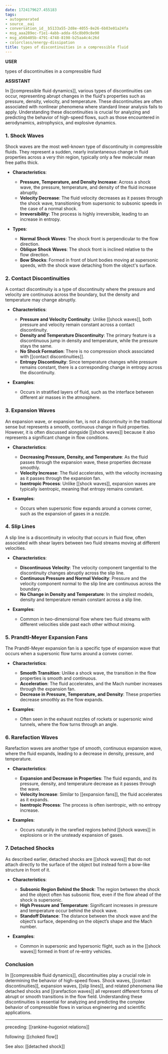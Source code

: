 ```yaml
---
date: 1724179627.455183
tags:
- autogenerated
- source__oai
- conversation_id__b5133a55-2d8e-4055-8e26-6b03e01a24fa
- msg_aaa289ec-f1e1-4abb-adda-65c8b09c8e90
- msg_a56b405b-4791-4748-8198-b25aa4c4c26d
- colorclass/energy-dissipation
title: types of discontinuities in a compressible fluid
---
```


**USER**

types of discontinuities in a compressible fluid


**ASSISTANT**

In [[compressible fluid dynamics]], various types of discontinuities can occur, representing abrupt changes in the fluid's properties such as pressure, density, velocity, and temperature. These discontinuities are often associated with nonlinear phenomena where standard linear analysis fails to apply. Understanding these discontinuities is crucial for analyzing and predicting the behavior of high-speed flows, such as those encountered in aerodynamics, astrophysics, and explosive dynamics.

### 1. Shock Waves
Shock waves are the most well-known type of discontinuity in compressible fluids. They represent a sudden, nearly instantaneous change in fluid properties across a very thin region, typically only a few molecular mean free paths thick.

- **Characteristics**:
  - **Pressure, Temperature, and Density Increase**: Across a shock wave, the pressure, temperature, and density of the fluid increase abruptly.
  - **Velocity Decrease**: The fluid velocity decreases as it passes through the shock wave, transitioning from supersonic to subsonic speeds in the case of a normal shock.
  - **Irreversibility**: The process is highly irreversible, leading to an increase in entropy.

- **Types**:
  - **Normal Shock Waves**: The shock front is perpendicular to the flow direction.
  - **Oblique Shock Waves**: The shock front is inclined relative to the flow direction.
  - **Bow Shocks**: Formed in front of blunt bodies moving at supersonic speeds, with the shock wave detaching from the object's surface.

### 2. Contact Discontinuities
A contact discontinuity is a type of discontinuity where the pressure and velocity are continuous across the boundary, but the density and temperature may change abruptly.

- **Characteristics**:
  - **Pressure and Velocity Continuity**: Unlike [[shock waves]], both pressure and velocity remain constant across a contact discontinuity.
  - **Density and Temperature Discontinuity**: The primary feature is a discontinuous jump in density and temperature, while the pressure stays the same.
  - **No Shock Formation**: There is no compression shock associated with [[contact discontinuities]].
  - **Entropy Discontinuity**: Since temperature changes while pressure remains constant, there is a corresponding change in entropy across the discontinuity.

- **Examples**:
  - Occurs in stratified layers of fluid, such as the interface between different air masses in the atmosphere.

### 3. Expansion Waves
An expansion wave, or expansion fan, is not a discontinuity in the traditional sense but represents a smooth, continuous change in fluid properties. However, it is often discussed alongside [[shock waves]] because it also represents a significant change in flow conditions.

- **Characteristics**:
  - **Decreasing Pressure, Density, and Temperature**: As the fluid passes through the expansion wave, these properties decrease smoothly.
  - **Velocity Increase**: The fluid accelerates, with the velocity increasing as it passes through the expansion fan.
  - **Isentropic Process**: Unlike [[shock waves]], expansion waves are typically isentropic, meaning that entropy remains constant.

- **Examples**:
  - Occurs when supersonic flow expands around a convex corner, such as the expansion of gases in a nozzle.

### 4. Slip Lines
A slip line is a discontinuity in velocity that occurs in fluid flow, often associated with shear layers between two fluid streams moving at different velocities.

- **Characteristics**:
  - **Discontinuous Velocity**: The velocity component tangential to the discontinuity changes abruptly across the slip line.
  - **Continuous Pressure and Normal Velocity**: Pressure and the velocity component normal to the slip line are continuous across the boundary.
  - **No Change in Density and Temperature**: In the simplest models, density and temperature remain constant across a slip line.

- **Examples**:
  - Common in two-dimensional flow where two fluid streams with different velocities slide past each other without mixing.

### 5. Prandtl-Meyer Expansion Fans
The Prandtl-Meyer expansion fan is a specific type of expansion wave that occurs when a supersonic flow turns around a convex corner.

- **Characteristics**:
  - **Smooth Transition**: Unlike a shock wave, the transition in the flow properties is smooth and continuous.
  - **Acceleration**: The fluid accelerates, and the Mach number increases through the expansion fan.
  - **Decrease in Pressure, Temperature, and Density**: These properties decrease smoothly as the flow expands.

- **Examples**:
  - Often seen in the exhaust nozzles of rockets or supersonic wind tunnels, where the flow turns through an angle.

### 6. Rarefaction Waves
Rarefaction waves are another type of smooth, continuous expansion wave, where the fluid expands, leading to a decrease in density, pressure, and temperature.

- **Characteristics**:
  - **Expansion and Decrease in Properties**: The fluid expands, and its pressure, density, and temperature decrease as it passes through the wave.
  - **Velocity Increase**: Similar to [[expansion fans]], the fluid accelerates as it expands.
  - **Isentropic Process**: The process is often isentropic, with no entropy increase.

- **Examples**:
  - Occurs naturally in the rarefied regions behind [[shock waves]] in explosions or in the unsteady expansion of gases.

### 7. Detached Shocks
As described earlier, detached shocks are [[shock waves]] that do not attach directly to the surface of the object but instead form a bow-like structure in front of it.

- **Characteristics**:
  - **Subsonic Region Behind the Shock**: The region between the shock and the object often has subsonic flow, even if the flow ahead of the shock is supersonic.
  - **High Pressure and Temperature**: Significant increases in pressure and temperature occur behind the shock wave.
  - **Standoff Distance**: The distance between the shock wave and the object’s surface, depending on the object’s shape and the Mach number.

- **Examples**:
  - Common in supersonic and hypersonic flight, such as in the [[shock waves]] formed in front of re-entry vehicles.

### Conclusion

In [[compressible fluid dynamics]], discontinuities play a crucial role in determining the behavior of high-speed flows. Shock waves, [[contact discontinuities]], expansion waves, [[slip lines]], and related phenomena like detached shocks and [[rarefaction waves]] all represent different forms of abrupt or smooth transitions in the flow field. Understanding these discontinuities is essential for analyzing and predicting the complex behavior of compressible flows in various engineering and scientific applications.


---

preceding: [[rankine-hugoniot relations]]  


following: [[choked flow]]

See also: [[detached shock]]